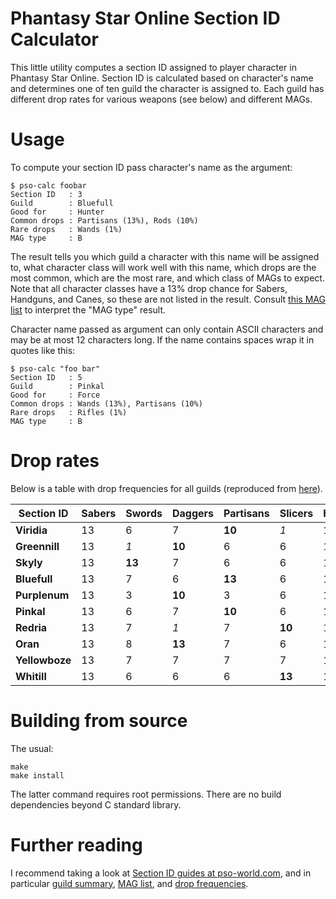 Phantasy Star Online Section ID Calculator
==========================================

This little utility computes a section ID assigned to player character in
Phantasy Star Online.  Section ID is calculated based on character's name and
determines one of ten guild the character is assigned to.  Each guild has
different drop rates for various weapons (see below) and different MAGs.


Usage
=====

To compute your section ID pass character's name as the argument:

```
$ pso-calc foobar
Section ID   : 3
Guild        : Bluefull
Good for     : Hunter
Common drops : Partisans (13%), Rods (10%)
Rare drops   : Wands (1%)
MAG type     : B
```

The result tells you which guild a character with this name will be assigned to,
what character class will work well with this name, which drops are the most
common, which are the most rare, and which class of MAGs to expect.  Note that
all character classes have a 13% drop chance for Sabers, Handguns, and Canes, so
these are not listed in the result.  Consult [this MAG
list](http://www.pso-world.com/sections.php?op=viewarticle&artid=1016) to
interpret the "MAG type" result.

Character name passed as argument can only contain ASCII characters and may be
at most 12 characters long.  If the name contains spaces wrap it in quotes like
this:

```
$ pso-calc "foo bar"
Section ID   : 5
Guild        : Pinkal
Good for     : Force
Common drops : Wands (13%), Partisans (10%)
Rare drops   : Rifles (1%)
MAG type     : B
```


Drop rates
==========

Below is a table with drop frequencies for all guilds (reproduced from
[here](http://www.pso-world.com/secprint.php?artid=452)).

| Section ID     | Sabers | Swords | Daggers | Partisans | Slicers | Handguns | Rifle  | Machineguns | Shotguns | Canes | Rods   | Wands  |
|----------------|--------|--------|---------|-----------|---------|----------|--------|-------------|----------|-------|--------|--------|
| **Viridia**    | 13     | 6      | 7       | **10**    | *1*     | 13       | 6      | 6           | **11**   | 13    | 7      | 7      |
| **Greennill**  | 13     | *1*    | **10**  | 6         | 6       | 13       | **13** | 7           | 4        | 13    | 7      | 7      |
| **Skyly**      | 13     | **13** | 7       | 6         | 6       | 13       | **10** | *1*         | 4        | 13    | 7      | 7      |
| **Bluefull**   | 13     | 7      | 6       | **13**    | 6       | 13       | 7      | 7           | 4        | 13    | **10** | *1*    |
| **Purplenum**  | 13     | 3      | **10**  | 3         | 6       | 13       | 7      | **13**      | 5        | 13    | 7      | 7      |
| **Pinkal**     | 13     | 6      | 7       | **10**    | 6       | 13       | *1*    | 7           | 4        | 13    | 7      | **13** |
| **Redria**     | 13     | 7      | *1*     | 7         | **10**  | 13       | 7      | 7           | 8        | 13    | 7      | 7      |
| **Oran**       | 13     | 8      | **13**  | 7         | 6       | 13       | 7      | 7           | 4        | 13    | *1*    | 8      |
| **Yellowboze** | 13     | 7      | 7       | 7         | 7       | 13       | 7      | 7           | 5        | 13    | 7      | 7      |
| **Whitill**    | 13     | 6      | 6       | 6         | **13**  | 13       | 6      | **10**      | *1*      | 13    | 7      | 6      |


Building from source
====================

The usual:

```
make
make install
```

The latter command requires root permissions.  There are no build dependencies
beyond C standard library.


Further reading
===============

I recommend taking a look at [Section ID guides at
pso-world.com](http://www.pso-world.com/sections.php?op=listarticles&secid=19),
and in particular [guild summary](http://www.pso-world.com/sections.php?op=viewarticle&artid=306),
[MAG list](http://www.pso-world.com/sections.php?op=viewarticle&artid=1016), and
[drop frequencies](http://www.pso-world.com/sections.php?op=viewarticle&artid=452).
